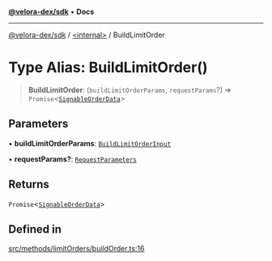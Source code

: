 [**@velora-dex/sdk**](../../README.md) • **Docs**

***

[@velora-dex/sdk](../../globals.md) / [\<internal\>](../README.md) / BuildLimitOrder

# Type Alias: BuildLimitOrder()

> **BuildLimitOrder**: (`buildLimitOrderParams`, `requestParams`?) => `Promise`\<[`SignableOrderData`](../../type-aliases/SignableOrderData.md)\>

## Parameters

• **buildLimitOrderParams**: [`BuildLimitOrderInput`](../../type-aliases/BuildLimitOrderInput.md)

• **requestParams?**: [`RequestParameters`](RequestParameters.md)

## Returns

`Promise`\<[`SignableOrderData`](../../type-aliases/SignableOrderData.md)\>

## Defined in

[src/methods/limitOrders/buildOrder.ts:16](https://github.com/paraswap/paraswap-sdk/blob/master/src/methods/limitOrders/buildOrder.ts#L16)
